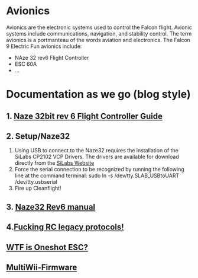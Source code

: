 # Avionics
Avionics are the electronic systems used to control the Falcon flight. Avionic systems include communications, navigation, and stability control. 
The term avionics is a portmanteau of the words aviation and electronics.
The Falcon 9 Electric Fun avionics include:
- NAze 32 rev6 Flight Controller
- ESC 60A 
- ...

# Documentation as we go (blog style)

## 1. [Naze 32bit rev 6 Flight Controller Guide](http://www.dronetrest.com/t/naze-32-revision-6-flight-controller-guide/1605)

## 2. Setup/Naze32 
  1. Using USB to connect to the Naze32 requires the installation of the SiLabs CP2102 VCP Drivers. The drivers are available for download directly from the [SiLabs Website](https://www.silabs.com/products/development-tools/software/usb-to-uart-bridge-vcp-drivers)
  2. Force the serial connection to be recognized by running the following line at the command terminal: sudo ln -s /dev/tty.SLAB_USBtoUART /dev/tty.usbserial
  3. Fire up Cleanflight!

## 3. [Naze32 Rev6 manual](http://quadquestions.com/Naze32_rev6_manual_v1.2.pdf)

## 4.[Fucking RC legacy protocols!](http://www.dronetrest.com/t/rc-radio-control-protocols-explained-pwm-ppm-pcm-sbus-ibus-dsmx-dsm2/1357) 
  
## [WTF is Oneshot ESC?](https://oscarliang.com/oneshot125-esc-quadcopter-fpv/)

## [MultiWii-Firmware](https://github.com/multiwii/multiwii-firmware)